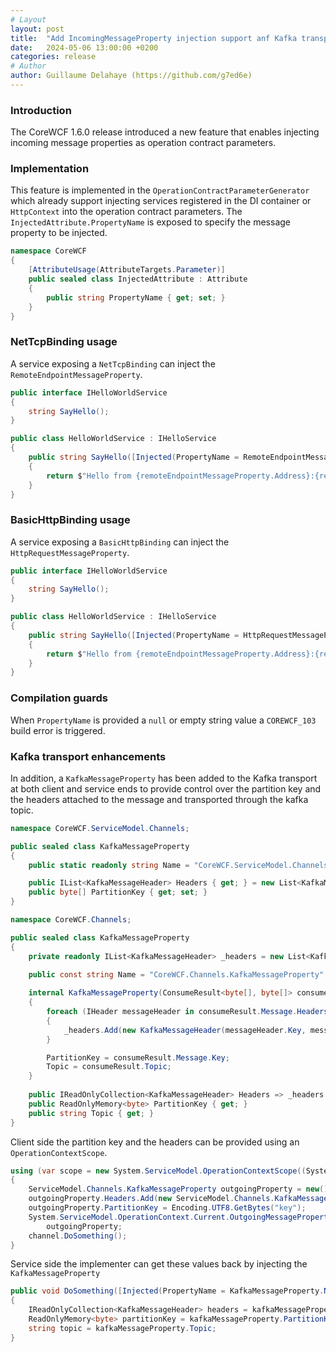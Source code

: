 ```yaml
---
# Layout
layout: post
title:  "Add IncomingMessageProperty injection support anf Kafka transport enhancements in CoreWCF"
date:   2024-05-06 13:00:00 +0200
categories: release
# Author
author: Guillaume Delahaye (https://github.com/g7ed6e)
---
```

### Introduction
The CoreWCF 1.6.0 release introduced a new feature that enables injecting incoming message properties as operation contract parameters.

### Implementation
This feature is implemented in the `OperationContractParameterGenerator` which already support injecting services registered in the DI container or `HttpContext` into the operation contract parameters.
The `InjectedAttribute.PropertyName` is exposed to specify the message property to be injected.
```c#
namespace CoreWCF
{
    [AttributeUsage(AttributeTargets.Parameter)]
    public sealed class InjectedAttribute : Attribute
    {
        public string PropertyName { get; set; }
    }
}
```
### NetTcpBinding usage

A service exposing a `NetTcpBinding` can inject the `RemoteEndpointMessageProperty`.

```c#
public interface IHelloWorldService
{
    string SayHello();
}

public class HelloWorldService : IHelloService
{
    public string SayHello([Injected(PropertyName = RemoteEndpointMessageProperty.Name)] RemoteEndpointMessageProperty remoteEndpointMessageProperty)
    {
        return $"Hello from {remoteEndpointMessageProperty.Address}:{remoteEndpointMessageProperty.Port}";
    }
}
```
### BasicHttpBinding usage
A service exposing a `BasicHttpBinding` can inject the `HttpRequestMessageProperty`.

```c#
public interface IHelloWorldService
{
    string SayHello();
}

public class HelloWorldService : IHelloService
{
    public string SayHello([Injected(PropertyName = HttpRequestMessageProperty.Name)] HttpRequestMessageProperty httpRequestMessageProperty)
    {
        return $"Hello from {remoteEndpointMessageProperty.Address}:{remoteEndpointMessageProperty.Port}";
    }
}
```
### Compilation guards
When `PropertyName` is provided a `null` or empty string value a `COREWCF_103` build error is triggered.

### Kafka transport enhancements
In addition, a `KafkaMessageProperty` has been added to the Kafka transport at both client and service ends to provide control over the partition key and the headers attached to the message and transported through the kafka topic.
```c#
namespace CoreWCF.ServiceModel.Channels;

public sealed class KafkaMessageProperty
{
    public static readonly string Name = "CoreWCF.ServiceModel.Channels.KafkaMessageProperty";

    public IList<KafkaMessageHeader> Headers { get; } = new List<KafkaMessageHeader>();
    public byte[] PartitionKey { get; set; }
}
```

```c#
namespace CoreWCF.Channels;

public sealed class KafkaMessageProperty
{
    private readonly IList<KafkaMessageHeader> _headers = new List<KafkaMessageHeader>();

    public const string Name = "CoreWCF.Channels.KafkaMessageProperty";
    
    internal KafkaMessageProperty(ConsumeResult<byte[], byte[]> consumeResult)
    {
        foreach (IHeader messageHeader in consumeResult.Message.Headers)
        {
            _headers.Add(new KafkaMessageHeader(messageHeader.Key, messageHeader.GetValueBytes()));
        }

        PartitionKey = consumeResult.Message.Key;
        Topic = consumeResult.Topic;
    }
    
    public IReadOnlyCollection<KafkaMessageHeader> Headers => _headers as IReadOnlyCollection<KafkaMessageHeader>;
    public ReadOnlyMemory<byte> PartitionKey { get; }
    public string Topic { get; }
}
```

Client side the partition key and the headers can be provided using an `OperationContextScope`.
```c#
using (var scope = new System.ServiceModel.OperationContextScope((System.ServiceModel.IContextChannel)channel))
{
    ServiceModel.Channels.KafkaMessageProperty outgoingProperty = new();
    outgoingProperty.Headers.Add(new ServiceModel.Channels.KafkaMessageHeader("header1", Encoding.UTF8.GetBytes("header1Value")));
    outgoingProperty.PartitionKey = Encoding.UTF8.GetBytes("key");
    System.ServiceModel.OperationContext.Current.OutgoingMessageProperties[ServiceModel.Channels.KafkaMessageProperty.Name] =
        outgoingProperty;
    channel.DoSomething();
}
```
Service side the implementer can get these values back by injecting the `KafkaMessageProperty`
```c#
public void DoSomething([Injected(PropertyName = KafkaMessageProperty.Name)] KafkaMessageProperty kafkaMessageProperty)
{
    IReadOnlyCollection<KafkaMessageHeader> headers = kafkaMessageProperty.Headers;
    ReadOnlyMemory<byte> partitionKey = kafkaMessageProperty.PartitionKey;
    string topic = kafkaMessageProperty.Topic;
}
```
